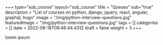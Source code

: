 +++
type="sub_course"
layout="sub_course"
title = "Queues"
sub="true"
description = "List of courses on python, django, jquery, react, angular, graphql, hugo"
image = "/img/python-interview-questions.jpg"
featuredImage = "/img/python-interview-questions.jpg"
tags = []
categories = []
date = 2022-08-18T09:46:44.431Z
draft = false
weight = 3
+++

lorem ipsum